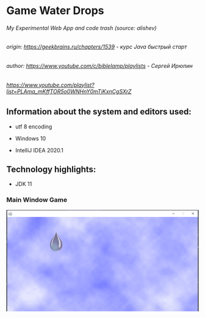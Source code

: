 # Game Water Drops
###### My Experimental Web App and code trash (source: alishev)
###### origin: https://geekbrains.ru/chapters/1539 - курс Java быстрый старт

###### author: https://www.youtube.com/c/biblelamp/playlists - Сергей Ирюпин

###### https://www.youtube.com/playlist?list=PLAma_mKffTOR5o0WNHnY0mTjKxnCgSXrZ

## Information about the system and editors used:

- utf 8 encoding

- Windows 10

- IntelliJ IDEA 2020.1


## Technology highlights:

- JDK 11 


### Main Window Game

![](https://github.com/MartyMcAir/OpenSourceApps/blob/master/GameWaterDrops/src/main/source/img/MainWindow.png)
